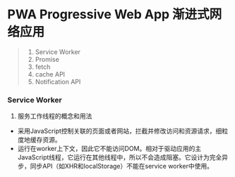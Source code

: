 # PWA Progressive Web App 渐进式网络应用
> 1. Service Worker
> 2. Promise
> 3. fetch
> 4. cache API
> 5. Notification API

### Service Worker
1. 服务工作线程的概念和用法
  - 采用JavaScript控制关联的页面或者网站，拦截并修改访问和资源请求，细粒度地缓存资源。
  - 运行在worker上下文，因此它不能访问DOM。相对于驱动应用的主JavaScript线程，它运行在其他线程中，所以不会造成阻塞。它设计为完全异步，同步API（如XHR和localStorage）不能在service worker中使用。
